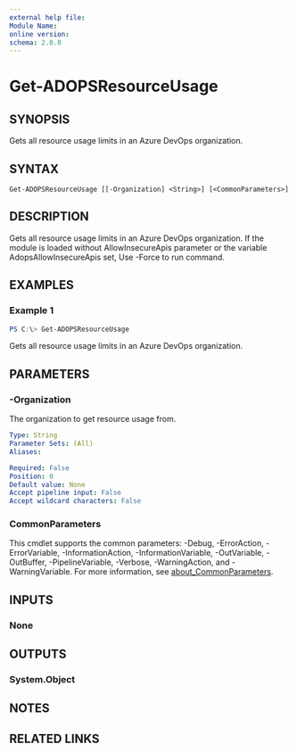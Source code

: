 ```yaml
---
external help file:
Module Name:
online version:
schema: 2.0.0
---
```


# Get-ADOPSResourceUsage

## SYNOPSIS
Gets all resource usage limits in an Azure DevOps organization.

## SYNTAX

```
Get-ADOPSResourceUsage [[-Organization] <String>] [<CommonParameters>]
```

## DESCRIPTION
Gets all resource usage limits in an Azure DevOps organization.
If the module is loaded without AllowInsecureApis parameter or the variable AdopsAllowInsecureApis set, Use -Force to run command.

## EXAMPLES

### Example 1
```powershell
PS C:\> Get-ADOPSResourceUsage
```

Gets all resource usage limits in an Azure DevOps organization.

## PARAMETERS

### -Organization
The organization to get resource usage from.

```yaml
Type: String
Parameter Sets: (All)
Aliases:

Required: False
Position: 0
Default value: None
Accept pipeline input: False
Accept wildcard characters: False
```

### CommonParameters
This cmdlet supports the common parameters: -Debug, -ErrorAction, -ErrorVariable, -InformationAction, -InformationVariable, -OutVariable, -OutBuffer, -PipelineVariable, -Verbose, -WarningAction, and -WarningVariable. For more information, see [about_CommonParameters](http://go.microsoft.com/fwlink/?LinkID=113216).

## INPUTS

### None

## OUTPUTS

### System.Object
## NOTES

## RELATED LINKS
